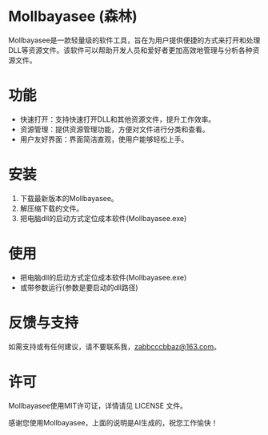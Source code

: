 # Mollbayasee (森林)
Mollbayasee是一款轻量级的软件工具，旨在为用户提供便捷的方式来打开和处理DLL等资源文件。该软件可以帮助开发人员和爱好者更加高效地管理与分析各种资源文件。

# 功能
- 快速打开：支持快速打开DLL和其他资源文件，提升工作效率。
- 资源管理：提供资源管理功能，方便对文件进行分类和查看。
- 用户友好界面：界面简洁直观，使用户能够轻松上手。
  
# 安装
1. 下载最新版本的Mollbayasee。
2. 解压缩下载的文件。
3. 把电脑dll的启动方式定位成本软件(Mollbayasee.exe)

# 使用
- 把电脑dll的启动方式定位成本软件(Mollbayasee.exe)
- 或带参数运行(参数是要启动的dll路径)


# 反馈与支持
如需支持或有任何建议，请不要联系我，zabbcccbbaz@163.com。

# 许可
Mollbayasee使用MIT许可证，详情请见 LICENSE 文件。

感谢您使用Mollbayasee，上面的说明是AI生成的，祝您工作愉快！